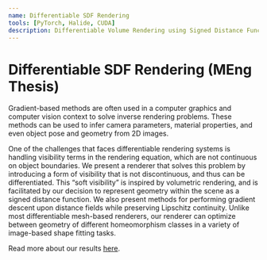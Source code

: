 ```yaml
---
name: Differentiable SDF Rendering
tools: [PyTorch, Halide, CUDA]
description: Differentiable Volume Rendering using Signed Distance Functions
---
```


# Differentiable SDF Rendering (MEng Thesis)

Gradient-based methods are often used in a computer graphics and
computer vision context to solve inverse rendering problems. These methods can be used to infer camera parameters, material properties, and even object pose and geometry from 2D images.

One of the challenges that faces differentiable rendering systems is handling visibility terms in the rendering equation, which are not continuous on object boundaries. We present a renderer that solves this problem by introducing a form of visibility that is not discontinuous, and thus can be
differentiated. This “soft visibility” is inspired by volumetric
rendering, and is facilitated by our decision to represent geometry within the scene as a signed distance function. We also present methods for performing gradient descent upon distance fields while preserving Lipschitz continuity. Unlike most differentiable mesh-based renderers, our renderer can optimize between geometry of different homeomorphism classes in a variety of image-based shape fitting tasks.

Read more about our results [here](/assets/thesis.pdf).
